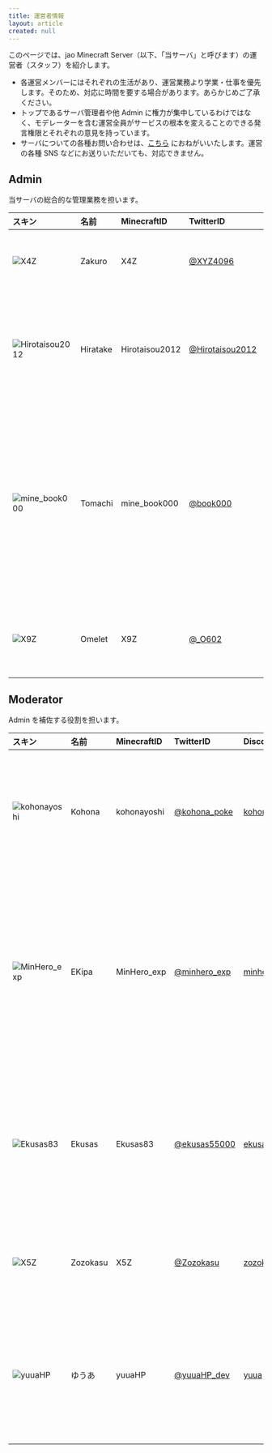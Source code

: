 ```yaml
---
title: 運営者情報
layout: article
created: null
---
```


このページでは、jao Minecraft Server（以下、「当サーバ」と呼びます）の運営者（スタッフ）を紹介します。

- 各運営メンバーにはそれぞれの生活があり、運営業務より学業・仕事を優先します。そのため、対応に時間を要する場合があります。あらかじめご了承ください。
- トップであるサーバ管理者や他 Admin に権力が集中しているわけではなく、モデレーターを含む運営全員がサービスの根本を変えることのできる発言権限とそれぞれの意見を持っています。
- サーバについての各種お問い合わせは、[こちら](/support/inquiry) におねがいいたします。運営の各種 SNS などにお送りいただいても、対応できません。

## Admin

当サーバの総合的な管理業務を担います。

|スキン|名前|MinecraftID|TwitterID|DiscordID|役割|
|:-|:-|:-|:-|:-|:-|
|![X4Z](https://storage.jaoafa.com/67cd820a7b65f917c5f551ae5273bb5a.png)|Zakuro|X4Z|[@XYZ4096](https://twitter.com/XYZ4096)|[za96](https://discord.com/users/206692134991036416)|サーバ管理者,<br>サーバ全体管理指揮|
|![Hirotaisou2012](https://storage.jaoafa.com/b7e612706c25b7bb967dc6faa7ab63ce.png)|Hiratake|Hirotaisou2012|[@Hirotaisou2012](https://twitter.com/hirotaisou2012)|[hiratake](https://discord.com/users/221498004505362433)|サーバ副管理者,<br>Webサイトデザイン,<br>システム管理運用|
|![mine_book000](https://storage.jaoafa.com/ef4563b6e3235a68c2fd8c7a0f37e9c7.png)|Tomachi|mine_book000|[@book000](https://twitter.com/book000)|[tomachi](https://discord.com/users/221991565567066112)|Webサイト全般管理運用,<br>システム管理運用,<br>プラグイン制作管理,<br>Discord管理,<br>コミュニティ保全管理|
|![X9Z](https://storage.jaoafa.com/224daa04ffa77231bb22b13bbbd15be3.png)|Omelet|X9Z|[@_O602](https://twitter.com/_O602)|[0me1et](https://discord.com/users/222337959087702016)|お問い合わせ対応,<br>交通系管理運用|

## Moderator

Admin を補佐する役割を担います。

|スキン|名前|MinecraftID|TwitterID|DiscordID|役割|
|:-|:-|:-|:-|:-|:-|
|![kohonayoshi](https://storage.jaoafa.com/d3c6d204dd7fea3d5efb77d4dc848e8b.png)|Kohona|kohonayoshi|[@kohona_poke](https://twitter.com/kohona_poke)|[kohonayoshi](https://discord.com/users/315726390844719114)|鯖落とし,<br>開発の補助,<br>交通系管理の補助|
|![MinHero_exp](https://storage.jaoafa.com/fb68e673c41ce79f66bd5b930f8be5d5.png)|EKipa|MinHero_exp|[@minhero_exp](https://twitter.com/minhero_exp)|[minhero_exp](https://discord.com/users/310570792691826688)|中央市の管理,<br>コミュニティ管理,<br>荒らし対応,<br>Webサイト編集|
|![Ekusas83](https://storage.jaoafa.com/b7e612706c25b7bb967dc6faa7ab63ce.png)|Ekusas|Ekusas83|[@ekusas55000](https://twitter.com/ekusas55000)|[ekusas83](https://discord.com/users/189377054955798528)|コミュニティ管理,<br>開発補助,<br>サスケ・ディナー|
|![X5Z](https://storage.jaoafa.com/56f1b4514b6bcf5e98a58a18c2d2c27e.png)|Zozokasu|X5Z|[@Zozokasu](https://twitter.com/Zozokasu)|[zozokasu](https://discord.com/users/189372008147058688)|コミュニティ管理,<br>開発補助|
|![yuuaHP](https://crafatar.com/avatars/13976d72-1389-4332-818e-9cecad363b12?size=96)|ゆうあ|yuuaHP|[@yuuaHP_dev](https://twitter.com/yuuaHP_dev)|[yuua](https://discord.com/users/492088741167366144)|プラグイン開発,<br>システム開発,<br>メンテナー|
